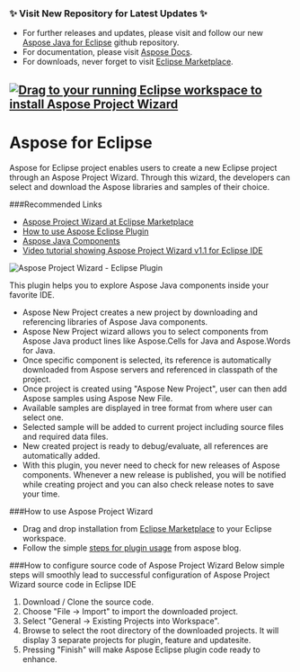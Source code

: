 ### :sparkles: Visit New Repository for Latest Updates :sparkles:

* For further releases and updates, please visit and follow our new [Aspose Java for Eclipse](https://github.com/asposetotal/Aspose_Total_Java) github repository.
* For documentation, please visit [Aspose Docs](http://www.aspose.com/docs/display/totaljava/3.+Aspose.Total+Java+for+Eclipse).
* For downloads, never forget to visit [Eclipse Marketplace](http://marketplace.eclipse.org/content/aspose-project-wizard#.U6kXc5SSyAQ).

<a href="http://marketplace.eclipse.org/marketplace-client-intro?mpc_install=686636" class="drag" title="Drag to your running Eclipse workspace to install Aspose Project Wizard"><img src="http://marketplace.eclipse.org/sites/all/themes/solstice/_themes/solstice_marketplace/public/images/btn-install.png" alt="Drag to your running Eclipse workspace to install Aspose Project Wizard" /></a>
---

Aspose for Eclipse
==================

Aspose for Eclipse project enables users to create a new Eclipse project through an Aspose Project Wizard. Through this wizard, the developers can select and download the Aspose libraries and samples of their choice.

###Recommended Links
- [Aspose Project Wizard at Eclipse Marketplace](http://marketplace.eclipse.org/content/aspose-project-wizard)
- [How to use Aspose Eclipse Plugin](http://www.aspose.com/blogs/aspose-business/news-release/archive/2013/03/02/announcing-aspose-eclipse-plugin-released.html)
- [Aspose Java Components](http://www.aspose.com/java/total-component.aspx)
- [Video tutorial showing Aspose Project Wizard v1.1 for Eclipse IDE](https://www.youtube.com/watch?v=FKLqdKU-Z_0)

![Aspose Project Wizard - Eclipse Plugin](http://i.imgur.com/Ibw5qcQ.png)

This plugin helps you to explore Aspose Java components inside your favorite IDE.
- Aspose New Project creates a new project by downloading and referencing libraries of Aspose Java components.
- Aspose New Project wizard allows you to select components from Aspose Java product lines like Aspose.Cells for Java and Aspose.Words for Java.
- Once specific component is selected, its reference is automatically downloaded from Aspose servers and referenced in classpath of the project.
- Once project is created using "Aspose New Project", user can then add Aspose samples using Aspose New File.
- Available samples are displayed in tree format from where user can select one.
- Selected sample will be added to current project including source files and required data files.
- New created project is ready to debug/evaluate, all references are automatically added.
- With this plugin, you never need to check for new releases of Aspose components. Whenever a new release is published, you will be notified while creating project and you can also check release notes to save your time.

###How to use Aspose Project Wizard
- Drag and drop installation from [Eclipse Marketplace](http://marketplace.eclipse.org/content/aspose-project-wizard) to your Eclipse workspace.
- Follow the simple [steps for plugin usage](http://www.aspose.com/blogs/aspose-business/news-release/archive/2013/03/02/announcing-aspose-eclipse-plugin-released.html) from aspose blog.

###How to configure source code of Aspose Project Wizard
Below simple steps will smoothly lead to successful configuration of Aspose Project Wizard source code in Eclipse IDE

1. Download / Clone the source code.
2. Choose "File -> Import" to import the downloaded project.
3. Select "General -> Existing Projects into Workspace".
4. Browse to select the root directory of the downloaded projects. It will display 3 separate projects for plugin, feature and updatesite.
5. Pressing "Finish" will make Aspose Eclipse plugin code ready to enhance.
